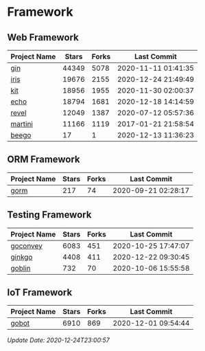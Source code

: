 # Framework

## Web Framework
| Project Name | Stars | Forks | Last Commit |
| ------------ | ----- | ----- | ----------- |
| [gin](https://github.com/gin-gonic/gin) | 44349 | 5078 | 2020-11-11 01:41:35 |
| [iris](https://github.com/kataras/iris) | 19676 | 2155 | 2020-12-24 21:49:49 |
| [kit](https://github.com/go-kit/kit) | 18956 | 1955 | 2020-11-30 02:00:37 |
| [echo](https://github.com/labstack/echo) | 18794 | 1681 | 2020-12-18 14:14:59 |
| [revel](https://github.com/revel/revel) | 12049 | 1387 | 2020-07-12 05:57:36 |
| [martini](https://github.com/go-martini/martini) | 11166 | 1119 | 2017-01-21 21:58:54 |
| [beego](https://github.com/astaxie/beego) | 17 | 1 | 2020-12-13 11:36:23 |

## ORM Framework
| Project Name | Stars | Forks | Last Commit |
| ------------ | ----- | ----- | ----------- |
| [gorm](https://github.com/jinzhu/gorm) | 217 | 74 | 2020-09-21 02:28:17 |

## Testing Framework
| Project Name | Stars | Forks | Last Commit |
| ------------ | ----- | ----- | ----------- |
| [goconvey](https://github.com/smartystreets/goconvey) | 6083 | 451 | 2020-10-25 17:47:07 |
| [ginkgo](https://github.com/onsi/ginkgo) | 4408 | 411 | 2020-12-22 09:30:45 |
| [goblin](https://github.com/franela/goblin) | 732 | 70 | 2020-10-06 15:55:58 |

## IoT Framework
| Project Name | Stars | Forks | Last Commit |
| ------------ | ----- | ----- | ----------- |
| [gobot](https://github.com/hybridgroup/gobot) | 6910 | 869 | 2020-12-01 09:54:44 |

*Update Date: 2020-12-24T23:00:57*